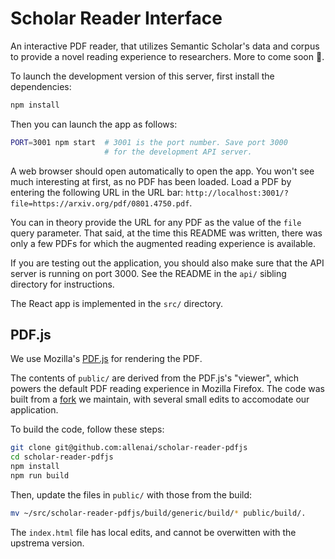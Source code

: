 # Scholar Reader Interface

An interactive PDF reader, that utilizes Semantic Scholar's
data and corpus to provide a novel reading experience to
researchers. More to come soon 🎉.

To launch the development version of this server, first install
the dependencies:

```bash
npm install
```

Then you can launch the app as follows:

```bash
PORT=3001 npm start  # 3001 is the port number. Save port 3000
                     # for the development API server.
```

A web browser should open automatically to open the app. You
won't see much interesting at first, as no PDF has been
loaded. Load a PDF by entering the following URL in the URL
bar:
`http://localhost:3001/?file=https://arxiv.org/pdf/0801.4750.pdf`.

You can in theory provide the URL for any PDF as the value
of the `file` query parameter. That said, at the time this
README was written, there was only a few PDFs for which the
augmented reading experience is available.

If you are testing out the application, you should also make
sure that the API server is running on port 3000. See the
README in the `api/` sibling directory for instructions.

The React app is implemented in the `src/` directory.

## PDF.js

We use Mozilla's [PDF.js](https://mozilla.github.io/pdf.js/) for
rendering the PDF.

The contents of `public/` are derived from the PDF.js's "viewer",
which powers the default PDF reading experience in Mozilla Firefox.
The code was built from a [fork](https://github.com/allenai/scholar-reader-pdfjs)
we maintain, with several small edits to accomodate our application.

To build the code, follow these steps:

```bash
git clone git@github.com:allenai/scholar-reader-pdfjs
cd scholar-reader-pdfjs
npm install
npm run build
```

Then, update the files in `public/` with those from the
build:

```bash
mv ~/src/scholar-reader-pdfjs/build/generic/build/* public/build/.
```

The `index.html` file has local edits, and cannot be overwitten
with the upstrema version.
